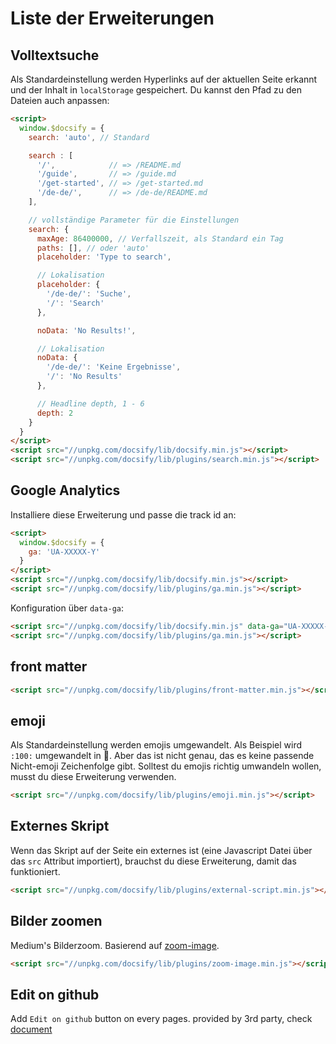 # Liste der Erweiterungen

## Volltextsuche

Als Standardeinstellung werden Hyperlinks auf der aktuellen Seite erkannt und der Inhalt in `localStorage` gespeichert. Du kannst den Pfad zu den Dateien auch anpassen:


```html
<script>
  window.$docsify = {
    search: 'auto', // Standard

    search : [
      '/',            // => /README.md
      '/guide',       // => /guide.md
      '/get-started', // => /get-started.md
      '/de-de/',      // => /de-de/README.md
    ],

    // vollständige Parameter für die Einstellungen
    search: {
      maxAge: 86400000, // Verfallszeit, als Standard ein Tag
      paths: [], // oder 'auto'
      placeholder: 'Type to search',

      // Lokalisation
      placeholder: {
        '/de-de/': 'Suche',
        '/': 'Search'
      },

      noData: 'No Results!',

      // Lokalisation
      noData: {
        '/de-de/': 'Keine Ergebnisse',
        '/': 'No Results'
      },

      // Headline depth, 1 - 6
      depth: 2
    }
  }
</script>
<script src="//unpkg.com/docsify/lib/docsify.min.js"></script>
<script src="//unpkg.com/docsify/lib/plugins/search.min.js"></script>
```

## Google Analytics

Installiere diese Erweiterung und passe die track id an:

```html
<script>
  window.$docsify = {
    ga: 'UA-XXXXX-Y'
  }
</script>
<script src="//unpkg.com/docsify/lib/docsify.min.js"></script>
<script src="//unpkg.com/docsify/lib/plugins/ga.min.js"></script>
```

Konfiguration über `data-ga`:

```html
<script src="//unpkg.com/docsify/lib/docsify.min.js" data-ga="UA-XXXXX-Y"></script>
<script src="//unpkg.com/docsify/lib/plugins/ga.min.js"></script>
```

## front matter

```html
<script src="//unpkg.com/docsify/lib/plugins/front-matter.min.js"></script>
```

## emoji

Als Standardeinstellung werden emojis umgewandelt. Als Beispiel wird `:100:` umgewandelt in :100:. Aber das ist nicht genau, das es keine passende Nicht-emoji Zeichenfolge gibt. Solltest du emojis richtig umwandeln wollen, musst du diese Erweiterung verwenden.

```html
<script src="//unpkg.com/docsify/lib/plugins/emoji.min.js"></script>
```

## Externes Skript

Wenn das Skript auf der Seite ein externes ist (eine Javascript Datei über das `src` Attribut importiert), brauchst du diese Erweiterung, damit das funktioniert.

```html
<script src="//unpkg.com/docsify/lib/plugins/external-script.min.js"></script>
```

## Bilder zoomen

Medium's Bilderzoom. Basierend auf [zoom-image](https://github.com/egoist/zoom-image).

```html
<script src="//unpkg.com/docsify/lib/plugins/zoom-image.min.js"></script>
```

## Edit on github

Add `Edit on github` button on every pages. provided by 3rd party, check [document](https://github.com/njleonzhang/docsify-edit-on-github)
